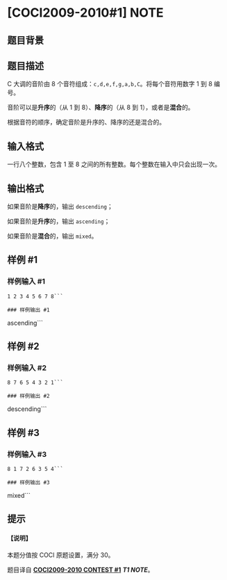# [COCI2009-2010#1] NOTE

## 题目背景



## 题目描述

C 大调的音阶由 $8$ 个音符组成：$\texttt{c,d,e,f,g,a,b,C}$。将每个音符用数字 $1$ 到 $8$ 编号。

音阶可以是**升序**的（从 $1$ 到 $8$）、**降序**的（从 $8$ 到 $1$），或者是**混合**的。

根据音符的顺序，确定音阶是升序的、降序的还是混合的。

## 输入格式

一行八个整数，包含 $1$ 至 $8$ 之间的所有整数。每个整数在输入中只会出现一次。

## 输出格式

如果音阶是**降序**的，输出 `descending`；

如果音阶是**升序**的，输出 `ascending`；

如果音阶是**混合**的，输出 `mixed`。

## 样例 #1

### 样例输入 #1
```
1 2 3 4 5 6 7 8```

### 样例输出 #1

```
ascending```

## 样例 #2

### 样例输入 #2
```
8 7 6 5 4 3 2 1```

### 样例输出 #2

```
descending```

## 样例 #3

### 样例输入 #3
```
8 1 7 2 6 3 5 4```

### 样例输出 #3

```
mixed```

## 提示

#### 【说明】

本题分值按 COCI 原题设置，满分 $30$。

题目译自 [**COCI2009-2010 CONTEST #1**](https://hsin.hr/coci/archive/2009_2010/contest1_tasks.pdf) _**T1 NOTE**_。
